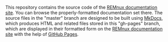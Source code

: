 This repository contains the source code of the [REMnux documentation site](http://REMnux.org/docs). You can browse the properly-formatted documentation set there. The source files in the "master" branch are designed to be built using [MkDocs](http://www.mkdocs.org/), which produces HTML and related files stored in this "gh-pages" branch, which are displayed in their formatted form on the [REMnux documentation site](http://REMnux.org/docs) with the help of [GitHub Pages](https://pages.github.com/).
